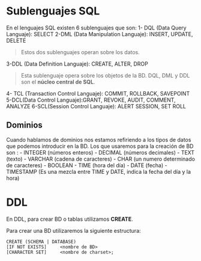# Sublenguajes SQL

En el lenguajes SQL existen 6 sublenguajes que son:
1- DQL (Data Query Languaje): SELECT
2-DML (Data Manipulation Languaje): INSERT, UPDATE, DELETE
>Estos dos sublenguajes operan sobre los datos.

3-DDL (Data Definition Languaje): CREATE, ALTER, DROP
> Esta sublenguaje opera sobre los objetos de la BD.
> DQL, DML y DDL son el **núcleo central de SQL**.

4- TCL (Transaction Control Languaje): COMMIT, ROLLBACK, SAVEPOINT
5-DCL(Data Control Languaje):GRANT, REVOKE, AUDIT, COMMENT, ANALYZE
6-SCL(Session Control Languaje): ALERT SESSION, SET ROLL




## Dominios

Cuando hablamos de dominios nos estamos refiriendo a los tipos de datos que podemos introducir en la BD. Los que usaremos para la creación de BD son :
	- INTEGER (números enteros)
	- DECIMAL (números decimales)
	- TEXT (texto)
	- VARCHAR (cadena de caracteres)
	- CHAR (un numero determinado de caracteres)
	- BOOLEAN 
	- TIME (hora del día)
	- DATE (fecha)
	- TIMESTAMP (Es una mezcla entre TIME y DATE, indica la fecha del día y la hora)




# DDL
En DDL, para crear BD o tablas utilizamos **CREATE**.

Para crear una BD utilizaremos la siguiente estructura:

    CREATE (SCHEMA | DATABASE)
    [IF NOT EXISTS]		<nombre de BD>
    [CHARACTER SET]		<nombre de charset>;
